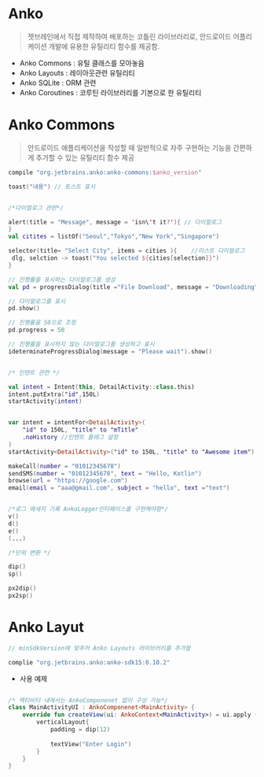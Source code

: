 # Anko

> 젯브레인에서 직접 제작하여 배포하는 코틀린 라이브러리로, 안드로이드 어플리케이션 개발에 유용한 유틸리티 함수를 제공함.

- Anko Commons : 유틸 클래스를 모아놓음 
- Anko Layouts : 레이아웃관련 유틸리티
- Anko SQLite : ORM 관련
- Anko Coroutines : 코루틴 라이브러리를 기본으로 한 유틸리티

# Anko Commons 

> 안드로이드 애플리케이션을 작성할 때 일반적으로 자주 구현하는 기능을 간편하게 추가할 수 있는 유틸리티 함수 제공

```groovy
compile "org.jetbrains.anko:anko-commons:$anko_version" 
```

```kotlin
toast("내용") // 토스트 표시


/*다이얼로그 관련*/

alert(title = "Message", message = 'isn\'t it?'){ // 다이얼로그
} 
val citites = listOf("Seoul","Tokyo","New York","Singapore")

selector(title= "Select City", items = cities ){    //리스트 다이얼로그
 dlg, selction -> toast("You selected ${cities[selection]}")
}

// 진행률을 표시하는 다이얼로그를 생성
val pd = progressDialog(title ="File Download", message = "Downloading")

// 다이얼로그를 표시
pd.show()

// 진행률을 50으로 조정
pd.progress = 50

// 진행률을 표시하지 않는 다이얼로그를 생성하고 표시
ideterminateProgressDialog(message = "Please wait").show()


/* 인텐트 관련 */

val intent = Intent(this, DetailActivity::class.this)
intent.putExtra("id",150L)
startActivity(intent)


var intent = intentFor<DetailActivity>(
    "id" to 150L, "title" to "mTitle"
    .noHistory //인텐트 플래그 설정
)
startActivity<DetailActivity>("id" to 150L, "title" to "Awesome item")

makeCall(number = "01012345678")
sendSMS(number = "01012345678", text = "Hello, Kotlin")
browse(url = "https://google.com")
email(email = "aaa@gmail.com", subject = "hello", text ="text")


/*로그 메세지 기록 AnkoLogger인터페이스를 구현해야함*/
v()
d()
e()
(...)

/*단위 변환 */

dip()
sp()

px2dip()
px2sp()


```

# Anko Layut

```groovy
// minSdkVersion에 맞추어 Anko Layouts 라이브러리를 추가함

complie "org.jetbrains.anko:anko-sdk15:0.10.2"

```

- 사용 예제

```kotlin

/* 액티비티 내에서는 AnkoComponenet 없이 구성 가능*/
class MainActivityUI : AnkoComponenet<MainActivity> {
    override fun createView(ui: AnkoContext<MainActivity>) = ui.apply {
        verticalLayout{
            padding = dip(12)
            
            textView("Enter Login")
        }
    }
}

```

